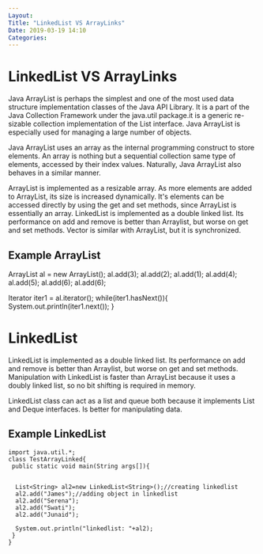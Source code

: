 ```yaml
---
Layout: 
Title: "LinkedList VS ArrayLinks"
Date: 2019-03-19 14:10
Categories:
---
```


# LinkedList VS ArrayLinks

Java ArrayList is perhaps the simplest and one of the most used data structure implementation classes of the Java API Library. It is a part of the Java Collection Framework under the java.util package.it is a generic re-sizable collection implementation of the List interface. Java ArrayList is especially used for managing a large number of objects.

Java ArrayList uses an array as the internal programming construct to store elements. An array is nothing but a sequential collection same type of elements, accessed by their index values. Naturally, Java ArrayList also behaves in a similar manner.

ArrayList is implemented as a resizable array. As more elements are added to ArrayList, its size is increased dynamically. It's elements can be accessed directly by using the get and set methods, since ArrayList is essentially an array. LinkedList is implemented as a double linked list. Its performance on add and remove is better than Arraylist, but worse on get and set methods. Vector is similar with ArrayList, but it is synchronized.

## Example ArrayList

ArrayList al = new ArrayList();
al.add(3);
al.add(2);
al.add(1);
al.add(4);
al.add(5);
al.add(6);
al.add(6);

Iterator iter1 = al.iterator();
while(iter1.hasNext()){
System.out.println(iter1.next());
}

# LinkedList

LinkedList is implemented as a double linked list. Its performance on add and remove is better than Arraylist, but worse on get and set methods. Manipulation with LinkedList is faster than ArrayList because it uses a doubly linked list, so no bit shifting is required in memory.

LinkedList class can act as a list and queue both because it implements List and Deque interfaces. Is better for manipulating data.

## Example LinkedList

    import java.util.*;    
    class TestArrayLinked{    
     public static void main(String args[]){    
            
        
      List<String> al2=new LinkedList<String>();//creating linkedlist    
      al2.add("James");//adding object in linkedlist    
      al2.add("Serena");    
      al2.add("Swati");    
      al2.add("Junaid");    
        
      System.out.println("linkedlist: "+al2);  
     }    
    }    

